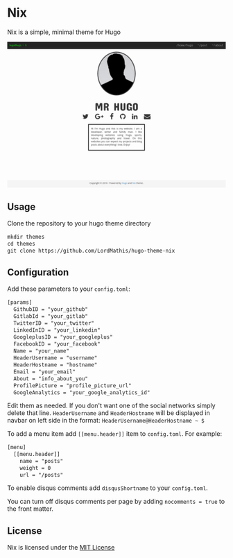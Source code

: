 # Nix

Nix is a simple, minimal theme for Hugo

![Hugo Theme Nix](https://raw.githubusercontent.com/LordMathis/hugo-theme-nix/master/images/screenshot.png)

## Usage

Clone the repository to your hugo theme directory

```
mkdir themes
cd themes
git clone https://github.com/LordMathis/hugo-theme-nix
```

## Configuration

Add these parameters to your `config.toml`:

```
[params]
  GithubID = "your_github"
  GitlabId = "your_gitlab"
  TwitterID = "your_twitter"
  LinkedInID = "your_linkedin"
  GoogleplusID = "your_googleplus"
  FacebookID = "your_facebook"
  Name = "your_name"
  HeaderUsername = "username"
  HeaderHostname = "hostname"
  Email = "your_email"
  About = "info_about_you"
  ProfilePicture = "profile_picture_url"
  GoogleAnalytics = "your_google_analytics_id"
```

Edit them as needed. If you don't want one of the social networks simply delete that line. `HeaderUsername` and `HeaderHostname` will be displayed in navbar on left side in the format: `HeaderUsername@HeaderHostname ~ $`

To add a menu item add `[[menu.header]]` item to `config.toml`. For example:

```
[menu]
  [[menu.header]]
    name = "posts"
    weight = 0
    url = "/posts"
```

To enable disqus comments add `disqusShortname` to your `config.toml`.

You can turn off disqus comments per page by adding `nocomments = true` to the front matter.

## License

Nix is licensed under the [MIT License](LICENSE.md) 
